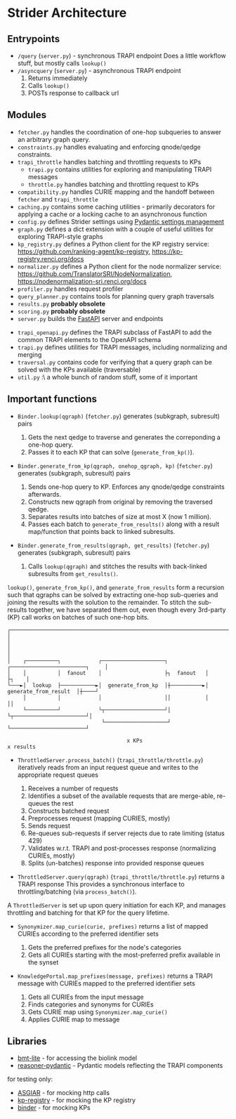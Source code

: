 # Strider Architecture

## Entrypoints

* `/query` (`server.py`) - synchronous TRAPI endpoint
  Does a little workflow stuff, but mostly calls `lookup()`
* `/asyncquery` (`server.py`) - asynchronous TRAPI endpoint
  1. Returns immediately
  2. Calls `lookup()`
  3. POSTs response to callback url

## Modules

* `fetcher.py` handles the coordination of one-hop subqueries to answer an arbitrary graph query.
* `constraints.py` handles evaluating and enforcing qnode/qedge constraints.
* `trapi_throttle` handles batching and throttling requests to KPs
  * `trapi.py` contains utilities for exploring and manipulating TRAPI messages
  * `throttle.py` handles batching and throttling request to KPs
* `compatibility.py` handles CURIE mapping and the handoff between `fetcher` and `trapi_throttle`
* `caching.py` contains some caching utilities - primarily decorators for applying a cache or a locking cache to an asynchronous function
* `config.py` defines Strider settings using [Pydantic settings management](https://pydantic-docs.helpmanual.io/usage/settings/)
* `graph.py` defines a dict extension with a couple of useful utilities for exploring TRAPI-style graphs
* `kp_registry.py` defines a Python client for the KP registry service: https://github.com/ranking-agent/kp-registry, https://kp-registry.renci.org/docs
* `normalizer.py` defines a Python client for the node normalizer service: https://github.com/TranslatorSRI/NodeNormalization, https://nodenormalization-sri.renci.org/docs
* `profiler.py` handles request profiler
* `query_planner.py` contains tools for planning query graph traversals
* `results.py` **probably obsolete**
* `scoring.py` **probably obsolete**
* `server.py` builds the [FastAPI](https://fastapi.tiangolo.com/) server and endpoints
<!-- * `storage.py` defines interfaces for accessing and manipulating Redis storage -->
* `trapi_openapi.py` defines the TRAPI subclass of FastAPI to add the common TRAPI elements to the OpenAPI schema
* `trapi.py` defines utilities for TRAPI messages, including normalizing and merging
* `traversal.py` contains code for verifying that a query graph can be solved with the KPs available (traversable)
* `util.py` :\ a whole bunch of random stuff, some of it important

## Important functions

* `Binder.lookup(qgraph)` (`fetcher.py`) generates (subkgraph, subresult) pairs
  1. Gets the next qedge to traverse and generates the correponding a one-hop query.
  2. Passes it to each KP that can solve (`generate_from_kp()`).

* `Binder.generate_from_kp(qgraph, onehop_qgraph, kp)` (`fetcher.py`) generates (subkgraph, subresult) pairs
  1. Sends one-hop query to KP. Enforces any qnode/qedge constraints afterwards.
  2. Constructs new qgraph from original by removing the traversed qedge.
  3. Separates results into batches of size at most X (now 1 million).
  4. Passes each batch to `generate_from_results()` along with a result map/function that points back to linked subresults.

* `Binder.generate_from_results(qgraph, get_results)` (`fetcher.py`) generates (subkgraph, subresult) pairs
  1. Calls `lookup(qgraph)` and stitches the results with back-linked subresults from `get_results()`.

`lookup()`, `generate_from_kp()`, and `generate_from_results` form a recursion such that qgraphs can be solved by extracting one-hop sub-queries and joining the results with the solution to the remainder.
To stitch the sub-results together, we have separated them out, even though every 3rd-party (KP) call works on batches of such one-hop bits.

```text
┌─────────────────────────────────────────────────────────────────────────────────────────────┐
│                                                                                             │
│                                                                                             │
│    ┌──────────┐            ┌────────────────────┐            ┌────────────────────────┐     │
│    │          │  fanout    │                    ├┐  fanout   │                        ├┐    │
└───►│  lookup  ├───────────►│  generate_from_kp  │┼──────────►│  generate_from_result  │┼────┘
     │          │            │                    ││           │                        ││
     └──────────┘            └┬───────────────────┘│           └┬───────────────────────┘│
                              └────────────────────┘            └────────────────────────┘

                                      x KPs                              x results
```
* `ThrottledServer.process_batch()` (`trapi_throttle/throttle.py`) iteratively reads from an input request queue and writes to the appropriate request queues
  1. Receives a number of requests
  2. Identifies a subset of the available requests that are merge-able, re-queues the rest
  3. Constructs batched request
  4. Preprocesses request (mapping CURIES, mostly)
  5. Sends request
  6. Re-queues sub-requests if server rejects due to rate limiting (status 429)
  7. Validates w.r.t. TRAPI and post-processes response (normalizing CURIEs, mostly)
  8. Splits (un-batches) response into provided response queues

* `ThrottledServer.query(qgraph)` (`trapi_throttle/throttle.py`) returns a TRAPI response
  This provides a synchronous interface to throttling/batching (via `process_batch()`).

A `ThrottledServer` is set up upon query initiation for each KP, and manages throttling and batching for that KP for the query lifetime.

* `Synonymizer.map_curie(curie, prefixes)` returns a list of mapped CURIEs according to the preferred identifier sets
  1. Gets the preferred prefixes for the node's categories
  2. Gets all CURIEs starting with the most-preferred prefix available in the synset

* `KnowledgePortal.map_prefixes(message, prefixes)` returns a TRAPI message with CURIEs mapped to the preferred identifier sets
  1. Gets all CURIEs from the input message
  2. Finds categories and synonyms for CURIEs
  3. Gets CURIE map using `Synonymizer.map_curie()`
  4. Applies CURIE map to message

## Libraries

* [bmt-lite](https://github.com/patrickkwang/bmt-lite) - for accessing the biolink model
* [reasoner-pydantic](https://github.com/TranslatorSRI/reasoner-pydantic) - Pydantic models reflecting the TRAPI components

for testing only:
* [ASGIAR](https://github.com/patrickkwang/asgiar) - for mocking http calls
* [kp-registry](https://github.com/ranking-agent/kp-registry) - for mocking the KP registry
* [binder](https://github.com/TranslatorSRI/binder) - for mocking KPs
